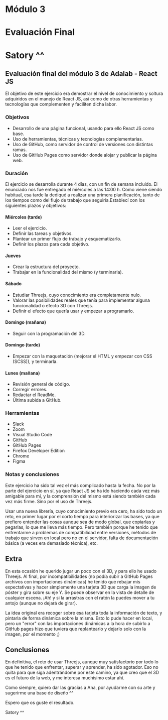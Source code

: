 # Módulo 3

# Evaluación Final

# Satory ^^

## Evaluación final del módulo 3 de Adalab - React JS

El objetivo de este ejercicio era demostrar el nivel de conocimiento y soltura adquiridos en el manejo de React JS, así como de otras herramientas y tecnologías que complementen y faciliten dicha labor.

### Objetivos

- Desarrollo de una página funcional, usando para ello React JS como base.
- Uso de herramientas, técnicas y tecnologías complementarias.
- Uso de GitHub, como servidor de control de versiones con distintas ramas.
- Uso de GitHub Pages como servidor donde alojar y publicar la página web.

### Duración

El ejercicio se desarrolla durante 4 días, con un fin de semana incluido.
El enunciado nos fue entregado el miércoles a las 14:00 h. Como viene siendo habitual, esa tarde la dediqué a realizar una primera planificación, tanto de los tiempos como del flujo de trabajo que seguiría.Establecí con los siguientes plazos y objetivos:

#### Miércoles (tarde)

- Leer el ejercicio.
- Definir las tareas y objetivos.
- Plantear un primer flujo de trabajo y esquematizarlo.
- Definir los plazos para cada objetivo.

#### Jueves

- Crear la estructura del proyecto.
- Trabajar en la funcionalidad del mismo (y terminarla).

#### Sábado

- Estudiar Threejs, cuyo conocimiento era completamente nulo.
- Valorar las posibilidades reales que tenía para implementar alguna funcionalidad o efecto 3D con Threejs.
- Definir el efecto que quería usar y empezar a programarlo.

#### Domingo (mañana)

- Seguir con la programación del 3D.

#### Domingo (tarde)

- Empezar con la maquetación (mejorar el HTML y empezar con CSS (SCSS)), y terminarla.

#### Lunes (mañana)

- Revisión general de código.
- Corregir errores.
- Redactar el ReadMe.
- Última subida a GitHub.

### Herramientas

- Slack
- Zoom
- Visual Studio Code
- GitHub
- GitHub Pages
- Firefox Developer Edition
- Chrome
- Figma

### Notas y conclusiones

Este ejercicio ha sido tal vez el más complicado hasta la fecha. No por la parte del ejercicio en sí, ya que React JS se ha ido haciendo cada vez más amigable para mí, y la comprensión del mismo está siendo también cada vez más firme. Sino por el uso de Threejs.

Usar una nueva librería, cuyo conocimiento previo era cero, ha sido todo un reto, en primer lugar por el corto tiempo para interiorizar las bases, ya que prefiero entender las cosas aunque sea de modo global, que copiarlas y pegarlas, lo que me lleva más tiempo. Pero también porque he tenido que enfrentarme a problemas de compatibilidad entre versiones, métodos de trabajo que sirven en local pero no en el servidor, falta de documentación básica (a veces era demasiado técnica), etc.

## Extra

En esta ocasión he querido jugar un poco con el 3D, y para ello he usado Threejs. Al final, por incompatibilidades (no podía subir a GitHub Pages archivos con importaciones dinámicas) he tenido que rebajar mis expectativas y hacer simplemente una tarjeta 3D que carga la imagen de póster y gira sobre su eje Y. Se puede observar en la vista de detalle de cualquier escena. ¡Ah! y si la arrastras con el ratón la puedes mover a tu antojo (aunque no dejará de girar).

La idea original era recoger sobre esa tarjeta toda la información de texto, y pintarla de forma dinámica sobre la misma. Esto lo pude hacer en local, pero un "error" con las importaciones dinámicas a la hora de subirlo a GitHub pages hizo que tuviera que replantearlo y dejarlo solo con la imagen, por el momento ;)

## Conclusiones

En definitiva, el reto de usar Threejs, aunque muy satisfactorio por todo lo que he tenido que enfrentar, superar y aprender, ha sido agotador. Eso no quita para que siga adentrándome por este camino, ya que creo que el 3D es el futuro de la web, y me interesa muchísimo estar ahí.

Como siempre, quiero dar las gracias a Ana, por ayudarme con su arte y sugerirme una base de diseño ^^

Espero que os guste el resultado.

Satory ^^
